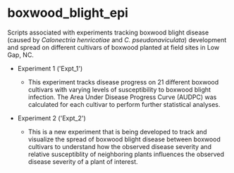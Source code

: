 # boxwood_blight_epi

Scripts associated with experiments tracking boxwood blight disease (caused by <em>Calonectria henricotiae</em> and <em>C. pseudonaviculata</em>) development and spread on different cultivars of boxwood planted at field sites in Low Gap, NC. 

* Experiment 1 ('Expt_1')
  * This experiment tracks disease progress on 21 different boxwood cultivars with varying levels of susceptibility to boxwood blight infection. The Area Under Disease Progress Curve (AUDPC) was calculated for each cultivar to perform further statistical analyses.

* Experiment 2 ('Expt_2')
  * This is a new experiment that is being developed to track and visualize the spread of boxwood blight disease between boxwood cultivars to understand how the observed disease severity and relative susceptiblity of neighboring plants influences the observed disease severity of a plant of interest.
